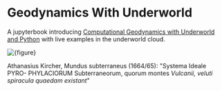 # Geodynamics With Underworld

A jupyterbook introducing [Computational Geodynamics with Underworld and Python](https://anu-rses-education.github.io/PHYS-3070-Book/FrontPage.html) with live examples in the underworld cloud.


![{figure}](Diagrams/MundusSubterraneus.png)

Athanasius Kircher, Mundus subterraneus (1664/65): "Systema Ideale PYRO-
PHYLACIORUM Subterraneorum, quorum montes *Vulcanii, veluti spiracula
quaedam existant*"





